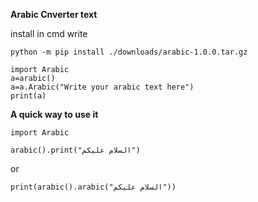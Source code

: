 **Arabic Cnverter text**


install in cmd write 

```
python -m pip install ./downloads/arabic-1.0.0.tar.gz
```

```
import Arabic
a=arabic()
a=a.Arabic("Write your arabic text here")
print(a)
```

**A quick way to use it**

```
import Arabic

arabic().print("السلام عليكم")
```

or 
``` 
print(arabic().arabic("السلام عليكم"))
```

